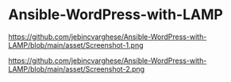 # Ansible-WordPress-with-LAMP

https://github.com/jebincvarghese/Ansible-WordPress-with-LAMP/blob/main/asset/Screenshot-1.png

https://github.com/jebincvarghese/Ansible-WordPress-with-LAMP/blob/main/asset/Screenshot-2.png
